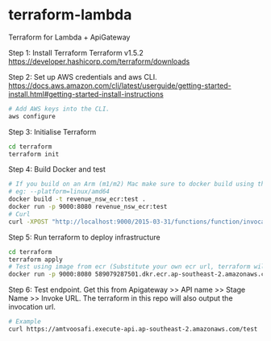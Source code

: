 # terraform-lambda
Terraform for Lambda + ApiGateway 

Step 1: Install Terraform
Terraform v1.5.2
https://developer.hashicorp.com/terraform/downloads

Step 2: Set up AWS credentials and aws CLI.
https://docs.aws.amazon.com/cli/latest/userguide/getting-started-install.html#getting-started-install-instructions

```bash
# Add AWS keys into the CLI.
aws configure
```

Step 3: Initialise Terraform
```bash
cd terraform
terraform init
```

Step 4: Build Docker and test
```bash
# If you build on an Arm (m1/m2) Mac make sure to docker build using the platform option. Alternatively you can change Lambda to use the arm architecture
# eg: --platform=linux/amd64
docker build -t revenue_nsw_ecr:test .
docker run -p 9000:8080 revenue_nsw_ecr:test
# Curl
curl -XPOST "http://localhost:9000/2015-03-31/functions/function/invocations" -d '{}'
```

Step 5: Run terraform to deploy infrastructure
```bash
cd terraform
terraform apply
# Test using image from ecr (Substitute your own ecr url, terraform will automatically use your default aws credentials)
docker run -p 9000:8080 589079287501.dkr.ecr.ap-southeast-2.amazonaws.com/revenue_nsw_ecr:latest
```

Step 6: Test endpoint. Get this from Apigateway >> API name >> Stage Name >> Invoke URL. The terraform in this repo will also output the invocation url.
```bash
# Example
curl https://amtvoosafi.execute-api.ap-southeast-2.amazonaws.com/test
```